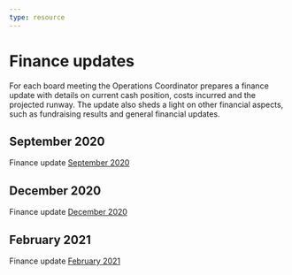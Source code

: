 ```yaml
---
type: resource
---
```


# Finance updates

For each board meeting the Operations Coordinator prepares a finance update with details on current cash position, costs incurred and the projected runway. The update also sheds a light on other financial aspects, such as fundraising results and general financial updates.

## September 2020

Finance update [September 2020](finance-update-september-2020.md)

## December 2020

Finance update [December 2020](finance-update-december-2020.md)

## February 2021

Finance update [February 2021](finance-update-february-2021.md)
